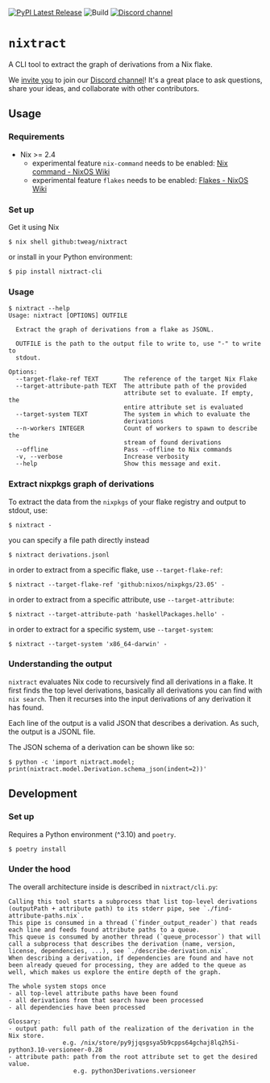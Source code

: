[![PyPI Latest Release](https://img.shields.io/pypi/v/nixtract-cli.svg)](https://pypi.org/project/nixtract-cli/) ![Build](https://img.shields.io/github/actions/workflow/status/tweag/nixtract/ci.yml
) [![Discord channel](https://img.shields.io/discord/1174731094726295632)](https://discord.gg/53XwX7Ft)

# `nixtract`

A CLI tool to extract the graph of derivations from a Nix flake.

We [invite you](https://discord.gg/53XwX7Ft) to join our [Discord channel](https://discord.com/channels/1174731094726295632/1183682765212897280)! It's a great place to ask questions, share your ideas, and collaborate with other contributors.

## Usage

### Requirements

* Nix >= 2.4
  * experimental feature `nix-command` needs to be enabled: [Nix command - NixOS Wiki](https://nixos.wiki/wiki/Nix_command)
  * experimental feature `flakes` needs to be enabled: [Flakes - NixOS Wiki](https://nixos.wiki/wiki/Flakes)

### Set up

Get it using Nix

```console
$ nix shell github:tweag/nixtract
```

or install in your Python environment:

```console
$ pip install nixtract-cli
```

### Usage

```console
$ nixtract --help
Usage: nixtract [OPTIONS] OUTFILE

  Extract the graph of derivations from a flake as JSONL.

  OUTFILE is the path to the output file to write to, use "-" to write to
  stdout.

Options:
  --target-flake-ref TEXT       The reference of the target Nix Flake
  --target-attribute-path TEXT  The attribute path of the provided
                                attribute set to evaluate. If empty, the
                                entire attribute set is evaluated
  --target-system TEXT          The system in which to evaluate the
                                derivations
  --n-workers INTEGER           Count of workers to spawn to describe the
                                stream of found derivations
  --offline                     Pass --offline to Nix commands
  -v, --verbose                 Increase verbosity
  --help                        Show this message and exit.
```

### Extract nixpkgs graph of derivations

To extract the data from the `nixpkgs` of your flake registry and output to stdout, use:

```console
$ nixtract -
```

you can specify a file path directly instead

```console
$ nixtract derivations.jsonl
```

in order to extract from a specific flake, use `--target-flake-ref`:

```console
$ nixtract --target-flake-ref 'github:nixos/nixpkgs/23.05' -
```

in order to extract from a specific attribute, use `--target-attribute`:

```console
$ nixtract --target-attribute-path 'haskellPackages.hello' -
```

in order to extract for a specific system, use `--target-system`:

```console
$ nixtract --target-system 'x86_64-darwin' -
```

### Understanding the output

`nixtract` evaluates Nix code to recursively find all derivations in a flake.
It first finds the top level derivations, basically all derivations you can find with `nix search`.
Then it recurses into the input derivations of any derivation it has found.

Each line of the output is a valid JSON that describes a derivation.
As such, the output is a JSONL file.

The JSON schema of a derivation can be shown like so:

```console
$ python -c 'import nixtract.model; print(nixtract.model.Derivation.schema_json(indent=2))'
```

## Development

### Set up

Requires a Python environment (^3.10) and `poetry`.
```console
$ poetry install
```

### Under the hood

The overall architecture inside is described in `nixtract/cli.py`:

```
Calling this tool starts a subprocess that list top-level derivations (outputPath + attribute path) to its stderr pipe, see `./find-attribute-paths.nix`.
This pipe is consumed in a thread (`finder_output_reader`) that reads each line and feeds found attribute paths to a queue.
This queue is consumed by another thread (`queue_processor`) that will call a subprocess that describes the derivation (name, version, license, dependencies, ...), see `./describe-derivation.nix`.
When describing a derivation, if dependencies are found and have not been already queued for processing, they are added to the queue as well, which makes us explore the entire depth of the graph.

The whole system stops once
- all top-level attribute paths have been found
- all derivations from that search have been processed
- all dependencies have been processed

Glossary:
- output path: full path of the realization of the derivation in the Nix store.
               e.g. /nix/store/py9jjqsgsya5b9cpps64gchaj8lq2h5i-python3.10-versioneer-0.28
- attribute path: path from the root attribute set to get the desired value.
                  e.g. python3Derivations.versioneer
```
